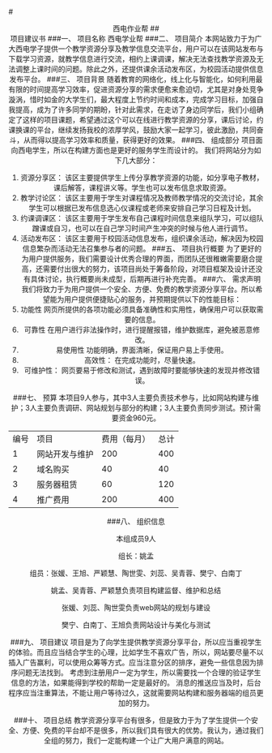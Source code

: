 #<center>西电作业帮
##<center>项目建议书
###一、    项目名称
西电学业帮
###二、    项目简介
本网站致力于为广大西电学子提供一个教学资源分享及教学信息交流平台，用户可以在该网站发布与下载学习资源，就教学信息进行交流，相约上课调课，解决无法查找教学资源及无法调整上课时间的问题。除此之外，还提供课余活动发布区，为校园活动提供信息发布平台。
###三、    项目背景
随着教育的网络化，线上化与智能化，如何利用最有限的时间提高学习效率，促进资源分享的需求便愈来愈迫切，尤其是对身处竞争漩涡，惜时如金的大学生们，最大程度上节约时间和成本，完成学习目标，加强自我提高，成为了许多同学的期盼，针对此需求，在走访了身边同学后，我们小组确定了这样的项目课题，希望通过这个可以在线进行教学资源的分享，课后讨论，约课换课的平台，继续发扬我校的浓厚学风，鼓励大家一起学习，彼此激励，共同奋斗，从而得以提高学习效率和质量，获得更好的效果。 
###四、    组成部分
项目面向西电学生，所以在构建方面也是更好的服务学生而设计的。
我们将网站分为如下几大部分：
1. 资源分享区：
该区主要提供学生上传分享教学资源的功能，如分享电子教材，课后解答，课程讲义等。学生也可以发布信息求取资源。
2. 教学讨论区：
该区主要用于学生对课程情况及教师教学情况的交流讨论，其余学生可以根据已发布信息选心仪课程或老师来安排自己学习日程及计划。
3. 约课调课区：
该区主要用于学生发布自己课程时间信息来组队学习，可以组队蹭课或自习，也可以在自己学习时间产生冲突的时候与他人进行调节。
4. 活动发布区：
该区主要用于校园活动信息发布，组织课余活动，解决因为校园信息繁杂而活动无法召集参与者的问题。
###五、    项目执行概要
为了更好的为用户提供服务，我们需要设计优秀合理的界面，而团队还很稚嫩需要磨合提高，还需要付出很大的努力，该项目尚处于筹备阶段，对项目框架及设计还没有具体讨论，执行概要尚未成型，后期再进行补充完善。
###六、    需求声明
我们将致力于为用户提供一个安全、方便、免费的教学资源分享平台。所以希望能为用户提供便捷贴心的服务，并预期提供以下的性能目标：
1. 功能性
网页所提供的各项功能必须具备准确性和实用性，确保用户可以获取需要的信息。
2. 可靠性
在用户进行非法操作时，进行提醒报错，维护数据库，避免被恶意修改。
3. 易使用性
功能明确，界面清晰，保证用户易上手使用。
4. 高效性：
在完成功能时，尽量快速。
5. 可维护性：
网页要易于修改和测试，遇到故障时要能够快速的发现并修改错误。

###七、    预算
本项目9人参与，其中3人主要负责技术参与，比如网站构建与维护；3人主要负责调研、网站规划与部分的构建；3人主要负责同步测试。预计需要资金960元。
    
<center><table>
   <tr>
      <td>编号</td>
      <td>项目</td>
      <td>费用（每月）</td>
      <td>总计</td>
   </tr>
   <tr>
      <td>1</td>
      <td>网站开发与维护</td>
      <td>200</td>
      <td>400</td>
   </tr>
   <tr>
      <td>2</td>
      <td>域名购买</td>
      <td>40</td>
      <td>40</td>
   </tr>
   <tr>
      <td>3</td>
      <td>服务器租赁</td>
      <td>60</td>
      <td>120</td>
   </tr>
   <tr>
      <td>4</td>
      <td>推广费用</td>
      <td>200</td>
      <td>400</td>
   </tr>
</table>
</center>
        
###八、    组织信息

本组成员9人

组长：姚孟

组员：张媛、王旭、严颖慧、陶世雯、刘蕊、吴青蓉、樊宁、白南丁

姚孟、吴青蓉、严颖慧负责项目构建监督、维护和总结

张媛、刘蕊、陶世雯负责web网站的规划与建设

樊宁、白南丁、王旭负责网站设计与美化与测试

###九、    项目建议
项目是为了向学生提供教学资源分享平台，所以应当重视学生的体验。而且应当结合学生的心理，比如学生不喜欢广告，所以，网站要尽量不以插入广告赢利，可以使用众筹等方式。应当注意分区的排序，避免一些信息因为排序问题无法找到。
考虑到注册用户一定为学生，所以需要找一个合理的验证学生信息的方法，如果能得到学校的帮助一定是最好的。
消息的推送应当及时，后台程序应当注重算法，不能让用户等待过久，这就需要网站构建和服务器端的组员更加的努力。

###十、    项目总结
教学资源分享平台有很多，但是致力于为了学生提供一个安全、方便、免费的平台却不是很多，所以我们具有很大的优势。我认为，通过我们全组的努力，我们一定能构建一个让广大用户满意的网站。
